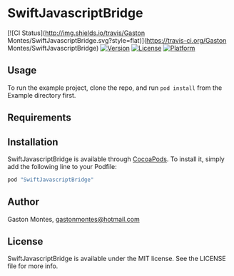 # SwiftJavascriptBridge

[![CI Status](http://img.shields.io/travis/Gaston Montes/SwiftJavascriptBridge.svg?style=flat)](https://travis-ci.org/Gaston Montes/SwiftJavascriptBridge)
[![Version](https://img.shields.io/cocoapods/v/SwiftJavascriptBridge.svg?style=flat)](http://cocoapods.org/pods/SwiftJavascriptBridge)
[![License](https://img.shields.io/cocoapods/l/SwiftJavascriptBridge.svg?style=flat)](http://cocoapods.org/pods/SwiftJavascriptBridge)
[![Platform](https://img.shields.io/cocoapods/p/SwiftJavascriptBridge.svg?style=flat)](http://cocoapods.org/pods/SwiftJavascriptBridge)

## Usage

To run the example project, clone the repo, and run `pod install` from the Example directory first.

## Requirements

## Installation

SwiftJavascriptBridge is available through [CocoaPods](http://cocoapods.org). To install
it, simply add the following line to your Podfile:

```ruby
pod "SwiftJavascriptBridge"
```

## Author

Gaston Montes, gastonmontes@hotmail.com

## License

SwiftJavascriptBridge is available under the MIT license. See the LICENSE file for more info.
